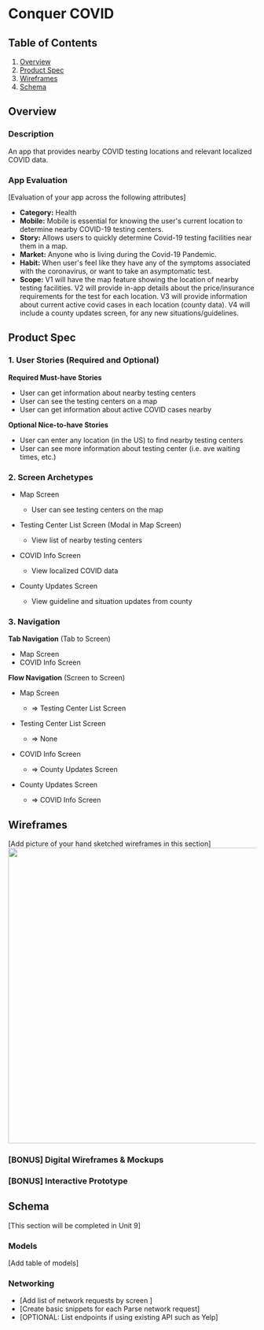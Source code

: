 # Conquer COVID

## Table of Contents
1. [Overview](#Overview)
1. [Product Spec](#Product-Spec)
1. [Wireframes](#Wireframes)
2. [Schema](#Schema)

## Overview
### Description
An app that provides nearby COVID testing locations and relevant localized COVID data.

### App Evaluation
[Evaluation of your app across the following attributes]
- **Category:** Health
- **Mobile:** Mobile is essential for knowing the user's current location to determine nearby COVID-19 testing centers.
- **Story:** Allows users to quickly determine Covid-19 testing facilities near them in a map. 
- **Market:** Anyone who is living during the Covid-19 Pandemic. 
- **Habit:** When user's feel like they have any of the symptoms associated with the coronavirus, or want to take an asymptomatic test.
- **Scope:** V1 will have the map feature showing the location of nearby testing facilities. V2 will provide in-app details about the price/insurance requirements for the test for each location. V3 will provide information about current active covid cases in each location (county data). V4 will include a county updates screen, for any new situations/guidelines. 

## Product Spec

### 1. User Stories (Required and Optional)

**Required Must-have Stories**

* User can get information about nearby testing centers
* User can see the testing centers on a map
* User can get information about active COVID cases nearby

**Optional Nice-to-have Stories**

* User can enter any location (in the US) to find nearby testing centers
* User can see more information about testing center (i.e. ave waiting times, etc.)

### 2. Screen Archetypes

* Map Screen
   * User can see testing centers on the map
 
* Testing Center List Screen (Modal in Map Screen)
   * View list of nearby testing centers 

* COVID Info Screen
    * View localized COVID data 

* County Updates Screen
    * View guideline and situation updates from county

### 3. Navigation

**Tab Navigation** (Tab to Screen)

* Map Screen
* COVID Info Screen

**Flow Navigation** (Screen to Screen)

* Map Screen
    * => Testing Center List Screen

* Testing Center List Screen
    * => None 
* COVID Info Screen
    * => County Updates Screen

* County Updates Screen
    * => COVID Info Screen

## Wireframes
[Add picture of your hand sketched wireframes in this section]
<img src="YOUR_WIREFRAME_IMAGE_URL" width=600>

### [BONUS] Digital Wireframes & Mockups

### [BONUS] Interactive Prototype

## Schema 
[This section will be completed in Unit 9]
### Models
[Add table of models]
### Networking
- [Add list of network requests by screen ]
- [Create basic snippets for each Parse network request]
- [OPTIONAL: List endpoints if using existing API such as Yelp]
